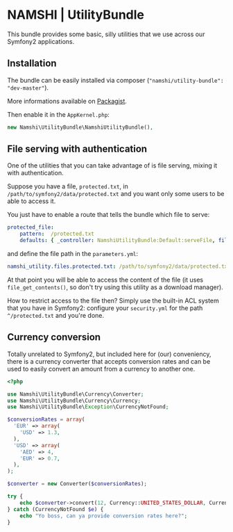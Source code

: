 # NAMSHI | UtilityBundle

This bundle provides some basic, silly utilities
that we use across our Symfony2 applications.

## Installation

The bundle can be easily installed via
composer (`"namshi/utility-bundle": "dev-master"`).

More informations available on
[Packagist](https://packagist.org/packages/namshi/utility-bundle).

Then enable it in the `AppKernel.php`:

``` php
new Namshi\UtilityBundle\NamshiUtilityBundle(),
```

## File serving with authentication

One of the utilities that you can take
advantage of is file serving, mixing it
with authentication.

Suppose you have a file, `protected.txt`,
in `/path/to/symfony2/data/protected.txt`
and you want only some users to be able
to access it.

You just have to enable a route that tells
the bundle which file to serve:

``` yml
protected_file:
    pattern:  /protected.txt
    defaults: { _controller: NamshiUtilityBundle:Default:serveFile, file: protected.txt }
```

and define the file path in the `parameters.yml`:

``` yml
namshi_utility.files.protected.txt: /path/to/symfony2/data/protected.txt
```

At that point you will be able to access the
content of the file (it uses `file_get_contents()`, so
don't try using this utility as a download manager).

How to restrict access to the file then? Simply use
the built-in ACL system that you have in Symfony2:
configure your `security.yml` for the path `^/protected.txt`
and you're done.

## Currency conversion

Totally unrelated to Symfony2, but included here for (our) conveniency,
there is a currency converter that accepts conversion rates
and can be used to easily convert an amount from a currency to
another one.

``` php
<?php

use Namshi\UtilityBundle\Currency\Converter;
use Namshi\UtilityBundle\Currency\Currency;
use Namshi\UtilityBundle\Exception\CurrencyNotFound;

$conversionRates = array(
  'EUR' => array(
    'USD' => 1.3,
  ),
  'USD' => array(
    'AED' => 4,
    'EUR' => 0.7,
  ),
);

$converter = new Converter($conversionRates);

try {
    echo $converter->convert(12, Currency::UNITED_STATES_DOLLAR, Currency::EURO)
} catch (CurrencyNotFound $e) {
    echo "Yo boss, can ya provide conversion rates here?";
}
```
